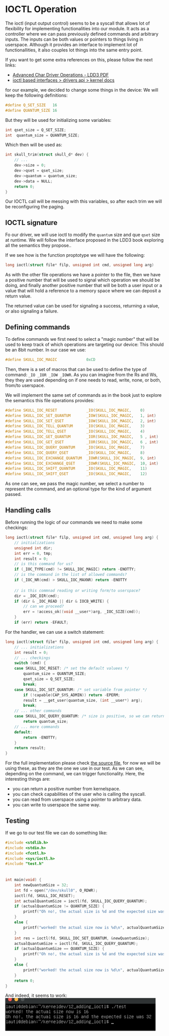 # IOCTL Operation

The ioctl (input output control) seems to be a syscall that allows lot of flexibility for implementing functionalities into our module.
It acts as a controller where we can pass previously defined commands and arbitrary inputs.
The inputs can be both values or pointers to things living in userspace.
Although it provides an interface to implement lot of functionallities, it also couples lot things into the same entry point.

If you want to get some extra references on this, please follow the next links:

- [Advanced Char Driver Operations - LDD3 PDF](https://static.lwn.net/images/pdf/LDD3/ch06.pdf)
- [ioctl based interfaces > drivers api > kernel docs](https://docs.kernel.org/driver-api/ioctl.html)

for our example, we decided to change some things in the device:
We will keep the following definitions:

```c
#define Q_SET_SIZE   16
#define QUANTUM_SIZE 16
```

But they will be used for initializing some variables:

```c
int qset_size = Q_SET_SIZE;
int  quantum_size = QUANTUM_SIZE;
```

Which then will be used as:

```c
int skull_trim(struct skull_d* dev) {
    // ...
    dev->size = 0;
    dev->qset = qset_size;
    dev->quantum = quantum_size;
    dev->data = NULL;
    return 0;
}
```

Our IOCTL call will be messing with this variables, so after each trim we will be reconfiguring the paging.

## IOCTL signature

Fo our driver, we will use ioctl to modify the `quantum` size and que `qset` size at runtime.
We will follow the interface proposed in the LDD3 book exploring all the semantics they propose..

If we see how is the function proptotype we will have the following:

```c
long ioctl(struct file* filp, unsigned int cmd, unsigned long arg)
```

As with the other file operations we have a pointer to the file, then we have a positive number that will be used to signal which operation we should be doing, and finally another positive number that will be both a user input or a value that will hold a reference to a memory space where we can deposit a return value.

The returned value can be used for signaling a success, returning a value, or also signaling a failure.

## Defining commands

To define commands we first need to select a "magic number" that will be used to keep track of which operations are targeting our device:
This should be an 8bit number.
In our case we use:

```c
#define SKULL_IOC_MAGIC             0xCD
```

Then, there is a set of macros that can be used to define the type of command: `_IO _IOR _IOW _IOWR`. As you can imagine from the Rs and Ws, they they are used depending on if one needs to read, write, none, or both, from/to userspace.

We will implement the same set of commands as in the book just to explore the semantics this file operations provides:

```c
#define SKULL_IOC_RESET             _IO(SKULL_IOC_MAGIC,    0)
#define SKULL_IOC_SET_QUANTUM       _IOW(SKULL_IOC_MAGIC,   1, int)
#define SKULL_IOC_SET_QSET          _IOW(SKULL_IOC_MAGIC,   2, int)
#define SKULL_IOC_TELL_QUANTUM      _IO(SKULL_IOC_MAGIC,    3)
#define SKULL_IOC_TELL_QSET         _IO(SKULL_IOC_MAGIC,    4)
#define SKULL_IOC_GET_QUANTUM       _IOR(SKULL_IOC_MAGIC,   5 , int)
#define SKULL_IOC_GET_QSET          _IOR(SKULL_IOC_MAGIC,   6 , int)
#define SKULL_IOC_QUERY_QUANTUM     _IO(SKULL_IOC_MAGIC,    7)
#define SKULL_IOC_QUERY_QSET        _IO(SKULL_IOC_MAGIC,    8)
#define SKULL_IOC_EXCHANGE_QUANTUM  _IOWR(SKULL_IOC_MAGIC,  9, int)
#define SKULL_IOC_EXCHANGE_QSET     _IOWR(SKULL_IOC_MAGIC,  10, int)
#define SKULL_IOC_SHIFT_QUANTUM     _IO(SKULL_IOC_MAGIC,    11)
#define SKULL_IOC_SHIFT_QSET        _IO(SKULL_IOC_MAGIC,    12)
```

As one can see, we pass the magic number, we select a number to represent the command, and an optional type for the kind of argument passed.

## Handling calls

Before running the logic of our commands we need to make some checkings:

```c
long ioctl(struct file* filp, unsigned int cmd, unsigned long arg) {
    // initializations
    unsigned int dir;
    int err = 0, tmp;
    int result = 0;
    // is this command for us?
    if (_IOC_TYPE(cmd) != SKULL_IOC_MAGIC) return -ENOTTY;
    // is the command in the list of allowed commands?
    if (_IOC_NR(cmd) > SKULL_IOC_MAXNR) return -ENOTTY

    // is this commnad reading or writing form/to userspace?
    dir = _IOC_DIR(cmd);
    if (dir & _IOC_READ || dir & IOCB_WRITE) {
        // can we proceed?
        err = !access_ok((void __user*)arg, _IOC_SIZE(cmd));
    }
    if (err) return -EFAULT;
```

For the handler, we can use a switch statement:

```c
long ioctl(struct file* filp, unsigned int cmd, unsigned long arg) {
    // ... initializations
    int result = 0;
    // ... checkings
    switch (cmd) {
    case SKULL_IOC_RESET: /* set the default valuees */
        quantum_size = QUANTUM_SIZE;
        qset_size = Q_SET_SIZE;
        break;
    case SKULL_IOC_SET_QUANTUM: /* set variable from pointer */
        if (!capable(CAP_SYS_ADMIN)) return -EPERM;
        result = __get_user(quantum_size, (int __user*) arg);
        break;
    // ... other commands
    case SKULL_IOC_QUERY_QUANTUM: /* size is positive, so we can return it to userspace */
        return quantum_size;
    // ... more commands
    default:
        return -ENOTTY;
    }
    return result;
}
```

For the full implementation please check [the source file](./skull.c), for now we will be using these, as they are the one we use in our test.
As we can see, depending on the command, we can trigger functionality.
Here, the interesting things are:

- you can return a positive number from kernelspace.
- you can check capabilities of the user who is calling the syscall.
- you can read from userspace using a pointer to arbitrary data.
- you can write to userspace the same way.

## Testing

If we go to our test file we can do something like:

```c
#include <stdlib.h>
#include <stdio.h>
#include <fcntl.h>
#include <sys/ioctl.h>
#include "test.h"


int main(void) {
    int newQuantumSize = 32;
    int fd = open("/dev/skull0", O_RDWR);
    ioctl(fd, SKULL_IOC_RESET);
    int actualQuantumSize = ioctl(fd, SKULL_IOC_QUERY_QUANTUM);
    if (actualQuantumSize != QUANTUM_SIZE) {
        printf("Oh no!, the actual size is %d and the expected size was %d\n", actualQuantumSize, QUANTUM_SIZE);
    }
    else {
        printf("worked! the actual size now is %d\n", actualQuantumSize);
    }
    int res = ioctl(fd, SKULL_IOC_SET_QUANTUM, &newQuantumSize);
    actualQuantumSize = ioctl(fd, SKULL_IOC_QUERY_QUANTUM);
    if (actualQuantumSize == QUANTUM_SIZE) {
        printf("Oh no!, the actual size is %d and the expected size was %d\n", actualQuantumSize, newQuantumSize);
    }
    else {
        printf("worked! the actual size now is %d\n", actualQuantumSize);
    }
    return 0;
}
```

And indeed, it seems to work:
![ioctl example](ioctl.jpg)
